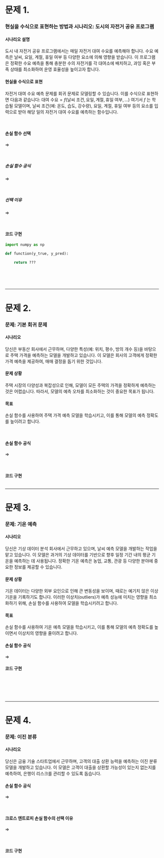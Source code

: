 

# 문제 1. 

### 현실을 수식으로 표현하는 방법과 시나리오: 도시의 자전거 공유 프로그램

#### 시나리오 설명
도시 내 자전거 공유 프로그램에서는 매일 자전거 대여 수요를 예측해야 합니다. 수요 예측은 날씨, 요일, 계절, 휴일 여부 등 다양한 요소에 의해 영향을 받습니다. 이 프로그램은 정확한 수요 예측을 통해 충분한 수의 자전거를 각 대여소에 배치하고, 과잉 혹은 부족 상태를 최소화하여 운영 효율성을 높이고자 합니다.

#### 현실을 수식으로 표현
자전거 대여 수요 예측 문제를 회귀 문제로 모델링할 수 있습니다. 이를 수식으로 표현하면 다음과 같습니다:
$\text{대여 수요} = f(\text{날씨 조건}, \text{요일}, \text{계절}, \text{휴일 여부}, \ldots)$
여기서 $f$ 는 학습될 모델이며, 날씨 조건(예: 온도, 습도, 강수량), 요일, 계절, 휴일 여부 등의 요소를 입력으로 받아 해당 일의 자전거 대여 수요를 예측하는 함수입니다.

<br/>

#### 손실 함수 선택

=> 

<br/>

##### 손실 함수 공식

=>

<br/>

##### 선택 이유

=> 


<br/>

#### 코드 구현

```python
import numpy as np

def function(y_true, y_pred):

    return ???
```

<br/>

<br/>

<br/>

---
# 문제 2.

### 문제: 기본 회귀 문제

#### 시나리오
당신은 부동산 회사에서 근무하며, 다양한 특성(예: 위치, 평수, 방의 개수 등)을 바탕으로 주택 가격을 예측하는 모델을 개발하고 있습니다. 이 모델은 회사의 고객에게 정확한 가격 예측을 제공하여, 매매 결정을 돕기 위한 것입니다.

#### 문제 상황
주택 시장의 다양성과 복잡성으로 인해, 모델이 모든 주택의 가격을 정확하게 예측하는 것은 어렵습니다. 따라서, 모델의 예측 오차를 최소화하는 것이 중요한 목표가 됩니다.

#### 목표
손실 함수를 사용하여 주택 가격 예측 모델을 학습시키고, 이를 통해 모델의 예측 정확도를 높이려고 합니다.

<br/>

#### 손실 함수 공식

=>

<br/>

#### 코드 구현

``` python 

```

---
# 문제 3.

### 문제: 기온 예측

#### 시나리오
당신은 기상 데이터 분석 회사에서 근무하고 있으며, 날씨 예측 모델을 개발하는 작업을 맡고 있습니다. 이 모델은 과거의 기상 데이터를 기반으로 향후 일정 기간 내의 평균 기온을 예측하는 데 사용됩니다. 정확한 기온 예측은 농업, 교통, 관광 등 다양한 분야에 중요한 정보를 제공할 수 있습니다.

#### 문제 상황
기온 데이터는 다양한 외부 요인으로 인해 큰 변동성을 보이며, 때로는 예기치 않은 이상 기온을 기록하기도 합니다. 이러한 이상치(outliers)가 예측 성능에 미치는 영향을 최소화하기 위해, 손실 함수를 사용하여 모델을 학습시키려고 합니다.

#### 목표
손실 함수를 사용하여 기온 예측 모델을 학습시키고, 이를 통해 모델의 예측 정확도를 높이면서 이상치의 영향을 줄이려고 합니다.

#### 손실 함수 공식

=> 

#### 코드 구현

```python

```

<br/>

<br/>

<br/>


---
# 문제 4. 

### 문제: 이진 분류

#### 시나리오
당신은 금융 기술 스타트업에서 근무하며, 고객의 대출 상환 능력을 예측하는 이진 분류 모델을 개발하고 있습니다. 이 모델은 고객이 대출을 상환할 가능성이 있는지 없는지를 예측하여, 은행이 리스크를 관리할 수 있도록 돕습니다.


#### 손실 함수 공식

=> 

<br/>

#### 크로스 엔트로피 손실 함수의 선택 이유

=>

<br/>

#### 코드 구현

```python

```